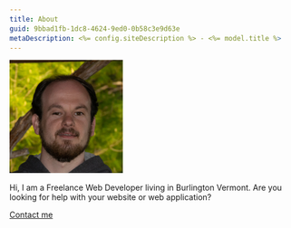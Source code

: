 ```yaml
---
title: About
guid: 9bbad1fb-1dc8-4624-9ed0-0b58c3e9d63e
metaDescription: <%= config.siteDescription %> - <%= model.title %>
---
```


![James Edwards Freelance Web Developer Burlington Vermont](/images/james.jpg)

Hi, I am a Freelance Web Developer living in Burlington Vermont. Are you looking
for help with your website or web application?

[Contact me](/contact/)

